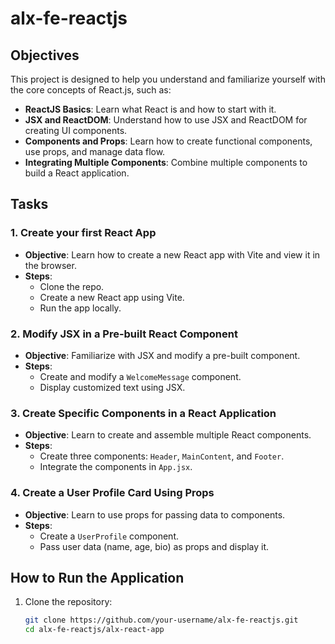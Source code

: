 # alx-fe-reactjs

## Objectives

This project is designed to help you understand and familiarize yourself with the core concepts of React.js, such as:

- **ReactJS Basics**: Learn what React is and how to start with it.
- **JSX and ReactDOM**: Understand how to use JSX and ReactDOM for creating UI components.
- **Components and Props**: Learn how to create functional components, use props, and manage data flow.
- **Integrating Multiple Components**: Combine multiple components to build a React application.

## Tasks

### 1. Create your first React App
- **Objective**: Learn how to create a new React app with Vite and view it in the browser.
- **Steps**: 
  - Clone the repo.
  - Create a new React app using Vite.
  - Run the app locally.

### 2. Modify JSX in a Pre-built React Component
- **Objective**: Familiarize with JSX and modify a pre-built component.
- **Steps**:
  - Create and modify a `WelcomeMessage` component.
  - Display customized text using JSX.

### 3. Create Specific Components in a React Application
- **Objective**: Learn to create and assemble multiple React components.
- **Steps**:
  - Create three components: `Header`, `MainContent`, and `Footer`.
  - Integrate the components in `App.jsx`.

### 4. Create a User Profile Card Using Props
- **Objective**: Learn to use props for passing data to components.
- **Steps**:
  - Create a `UserProfile` component.
  - Pass user data (name, age, bio) as props and display it.

## How to Run the Application

1. Clone the repository:
   ```bash
   git clone https://github.com/your-username/alx-fe-reactjs.git
   cd alx-fe-reactjs/alx-react-app
